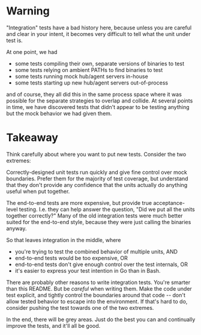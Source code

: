 # Warning

"Integration" tests have a bad history here, because unless you are careful and
clear in your intent, it becomes very difficult to tell what the unit under test
is.

At one point, we had

- some tests compiling their own, separate versions of binaries to test
- some tests relying on ambient PATHs to find binaries to test
- some tests running mock hub/agent servers in-house
- some tests starting up new hub/agent servers out-of-process

and of course, they all did this in the same process space where it was possible
for the separate strategies to overlap and collide. At several points in time,
we have discovered tests that didn't appear to be testing anything but the mock
behavior we had given them.

# Takeaway

Think carefully about where you want to put new tests. Consider the two
extremes:

Correctly-designed unit tests run quickly and give fine control over mock
boundaries. Prefer them for the majority of test coverage, but understand that
they don't provide any confidence that the units actually do anything useful
when put together.

The end-to-end tests are more expensive, but provide true acceptance-level
testing. I.e. they can help answer the question, "Did we put all the units
together correctly?" Many of the old integration tests were much better suited
for the end-to-end style, because they were just calling the binaries anyway.

So that leaves integration in the middle, where

- you're trying to test the combined behavior of multiple units, AND
- end-to-end tests would be too expensive, OR
- end-to-end tests don't give enough control over the test internals, OR
- it's easier to express your test intention in Go than in Bash.

There are probably other reasons to write integration tests. You're smarter than
this README. But be _careful_ when writing them. Make the code under test
explicit, and tightly control the boundaries around that code -- don't allow
tested behavior to escape into the environment. If that's hard to do, consider
pushing the test towards one of the two extremes.

In the end, there will be grey areas. Just do the best you can and continually
improve the tests, and it'll all be good.
